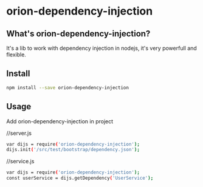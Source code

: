 # orion-dependency-injection

## What's orion-dependency-injection?

It's a lib to work with dependency injection in nodejs, it's very powerfull and flexible.

## Install

```sh
npm install --save orion-dependency-injection

```
## Usage

Add orion-dependency-injection in project

//server.js
```sh
var dijs = require('orion-dependency-injection');
dijs.init('/src/test/bootstrap/dependency.json');
```

//service.js
```sh
var dijs = require('orion-dependency-injection');
const userService = dijs.getDependency('UserService');
```
